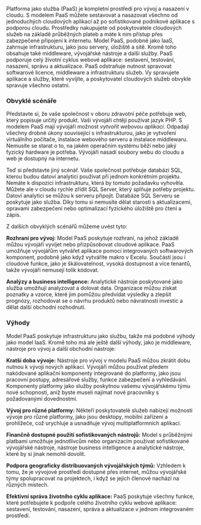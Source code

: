 Platforma jako služba (PaaS) je kompletní prostředí pro vývoj a nasazení v cloudu. S modelem PaaS můžete sestavovat a nasazovat všechno od jednoduchých cloudových aplikací až po sofistikované podnikové aplikace s podporou cloudu. Prostředky nakupujete od poskytovatele cloudových služeb na základě průběžných plateb a máte k nim přístup přes zabezpečené připojení k internetu. Model PaaS, podobně jako IaaS, zahrnuje infrastrukturu, jako jsou servery, úložiště a sítě. Kromě toho obsahuje také middleware, vývojářské nástroje a další služby. PaaS podporuje celý životní cyklus webové aplikace: sestavení, testování, nasazení, správu a aktualizace. PaaS odstraňuje nutnost spravovat softwarové licence, middleware a infrastrukturu služeb. Vy spravujete aplikace a služby, které vyvíjíte, a poskytovatel cloudových služeb obvykle spravuje všechno ostatní.

### <a name="common-scenarios"></a>Obvyklé scénáře

Představte si, že vaše společnost v oboru zdravotní péče potřebuje web, který popisuje určitý produkt. Vaši vývojáři chtějí používat jazyk PHP. S modelem PaaS mají vývojáři možnost *vytvořit webovou aplikaci*. Odpadají všechny drobné úkony související s infrastrukturou, jako je vytvoření virtuálního počítače, instalace webového serveru a instalace middlewaru. Nemusíte se starat o to, na jakém operačním systému běží nebo jaký fyzický hardware je potřeba. Vývojáři nasadí soubory webu do cloudu a web je dostupný na internetu.

Teď si představte jiný scénář. Vaše společnost potřebuje databázi SQL, kterou budou datoví analytici používat při jednom konkrétním projektu. Nemáte k dispozici infrastrukturu, která by tomuto požadavku vyhověla. Můžete ale v cloudu rychle zřídit SQL Server, který splňuje potřeby projektu. Datoví analytici se můžou k serveru připojit. Databáze SQL Serveru se poskytuje jako služba. Díky tomu si nemusíte dělat starosti s aktualizacemi, opravami zabezpečení nebo optimalizací fyzického úložiště pro čtení a zápis.

Z dalších obvyklých scénářů můžeme uvést tyto:

**Rozhraní pro vývoj:** Model PaaS poskytuje rozhraní, na jehož základě můžou vývojáři vyvíjet nebo přizpůsobovat cloudové aplikace. PaaS umožňuje vývojářům vytvářet aplikace pomocí integrovaných softwarových komponent, podobně jako když vytváříte makro v Excelu. Součástí jsou i cloudové funkce, jako je škálovatelnost, vysoká dostupnost a více tenantů, takže vývojáři nemusejí tolik kódovat.

**Analýzy a business intelligence:** Analytické nástroje poskytované jako služba umožňují analyzovat a dolovat data. Organizace můžou získat poznatky a vzorce, které jim pomůžou předvídat výsledky a zlepšit prognózy, rozhodovat se o návrhu produktů nebo návratnosti investic a dělat další obchodní rozhodnutí.

### <a name="advantages"></a>Výhody

Model PaaS poskytuje infrastrukturu jako službu, takže má podobné výhody jako model IaaS. Kromě toho má ale ještě další výhody, jako je middleware, nástroje pro vývoj a další obchodní nástroje:

**Kratší doba vývoje:** Nástroje pro vývoj v modelu PaaS můžou zkrátit dobu nutnou k vývoji nových aplikací. Vývojáři můžou používat předem nakódované aplikační komponenty integrované do platformy, jako jsou pracovní postupy, adresářové služby, funkce zabezpečení a vyhledávání. Komponenty platformy jako služby poskytnou vašemu vývojářskému týmu nové schopnosti, aniž byste museli najímat nové pracovníky s požadovanými dovednostmi.

**Vývoj pro různé platformy:** Někteří poskytovatelé služeb nabízejí možnosti vývoje pro různé platformy, jako jsou desktopy, mobilní zařízení a prohlížeče, což urychluje a usnadňuje vývoj multiplatformních aplikací.

**Finančně dostupné použití sofistikovaných nástrojů:** Model s průběžnými platbami umožňuje jednotlivcům nebo organizacím používat sofistikované vývojářské nástroje, nástroje business intelligence a analytické nástroje, které by si jinak nemohli dovolit.

**Podpora geograficky distribuovaných vývojářských týmů:** Vzhledem k tomu, že je vývojové prostředí dostupné přes internet, můžou vývojářské týmy spolupracovat na projektech, i když se jejich členové nachází na různých místech.

**Efektivní správa životního cyklu aplikace:** PaaS poskytuje všechny funkce, které potřebujete k podpoře celého životního cyklu webové aplikace: sestavení, testování, nasazení, správa a aktualizace v jednom integrovaném prostředí.
